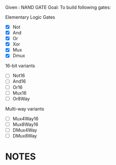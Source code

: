 Given : NAND GATE
Goal: To build following gates:

Elementary Logic Gates
- [x] Not
- [x] And
- [x] Or
- [x] Xor
- [x] Mux
- [x] Dmux

16-bit variants
- [ ] Not16
- [ ] And16
- [ ] Or16
- [ ] Mux16
- [ ] Or8Way

Multi-way variants
- [ ] Mux4Way16
- [ ] Mux8Way16
- [ ] DMux4Way
- [ ] DMux8Way

# NOTES
